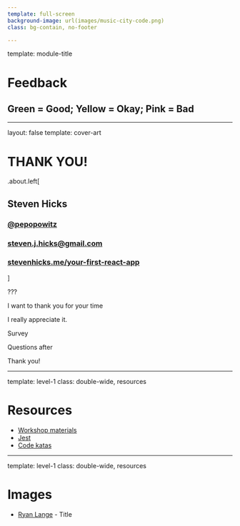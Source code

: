 ```yaml
---
template: full-screen
background-image: url(images/music-city-code.png)
class: bg-contain, no-footer

---
```

template: module-title

# Feedback
## Green = Good; Yellow = Okay; Pink = Bad

---
layout: false
template: cover-art

# THANK YOU!

.about.left[
## Steven Hicks
### <i class="el el-twitter"></i> [@pepopowitz](https://twitter.com/pepopowitz)
### <i class="el el-envelope"></i> steven.j.hicks@gmail.com
### <i class="el el-globe"></i> [stevenhicks.me/your-first-react-app](https://stevenhicks.me/your-first-react-app)
]

???

I want to thank you for your time

I really appreciate it.

Survey

Questions after

Thank you!

---
template: level-1
class: double-wide, resources

# Resources

* [Workshop materials](https://stevenhicks.me/your-first-react-app)
* [Jest](https://facebook.github.io/jest/)
* [Code katas](https://codekatas.com)

---
template: level-1
class: double-wide, resources

# Images

* [Ryan Lange](https://unsplash.com/photos/mAcDHok1t8k) - Title
